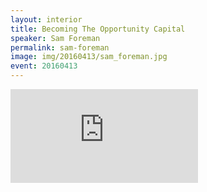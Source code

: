 ```yaml
---
layout: interior
title: Becoming The Opportunity Capital
speaker: Sam Foreman
permalink: sam-foreman
image: img/20160413/sam_foreman.jpg
event: 20160413
---
```


<div class='embed-container'><iframe src='https://www.youtube.com/embed/OBrvplFv9o8' frameborder='0' allowfullscreen></iframe></div>